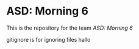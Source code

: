 # ASD: Morning 6
 
This is the repository for the team *ASD: Morning 6*

gitignore is for ignoring files
hallo


